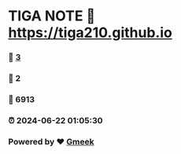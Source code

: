 # TIGA NOTE :link: https://tiga210.github.io 
### :page_facing_up: [3](https://tiga210.github.io/tag.html) 
### :speech_balloon: 2 
### :hibiscus: 6913 
### :alarm_clock: 2024-06-22 01:05:30 
### Powered by :heart: [Gmeek](https://github.com/Meekdai/Gmeek)

